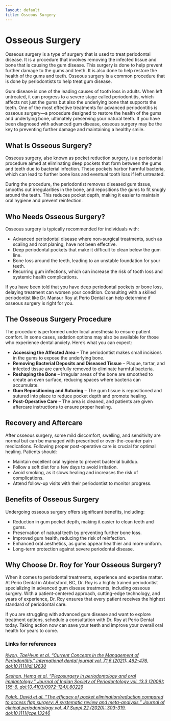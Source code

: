 ```yaml
---
layout: default
title: Osseous Surgery
---
```


<h1>Osseous Surgery</h1>

<p>Osseous surgery is a type of surgery that is used to treat periodontal disease. It is a procedure that involves removing the infected tissue and bone that is causing the gum disease. This surgery is done to help prevent further damage to the gums and teeth. It is also done to help restore the health of the gums and teeth. Osseous surgery is a common procedure that is done by periodontists to help treat gum disease.</p>

<p>Gum disease is one of the leading causes of tooth loss in adults. When left untreated, it can progress to a severe stage called periodontitis, which affects not just the gums but also the underlying bone that supports the teeth. One of the most effective treatments for advanced periodontitis is osseous surgery—a procedure designed to restore the health of the gums and underlying bone, ultimately preserving your natural teeth. If you have been diagnosed with advanced gum disease, osseous surgery may be the key to preventing further damage and maintaining a healthy smile.</p>

<h2>What Is Osseous Surgery?</h2>

<p>Osseous surgery, also known as pocket reduction surgery, is a periodontal procedure aimed at eliminating deep pockets that form between the gums and teeth due to bacterial infection. These pockets harbor harmful bacteria, which can lead to further bone loss and eventual tooth loss if left untreated.</p>

<p>During the procedure, the periodontist removes diseased gum tissue, smooths out irregularities in the bone, and repositions the gums to fit snugly around the teeth. This reduces pocket depth, making it easier to maintain oral hygiene and prevent reinfection.</p>

<h2>Who Needs Osseous Surgery?</h2>

<p>Osseous surgery is typically recommended for individuals with:</p>

<ul>
    <li>Advanced periodontal disease where non-surgical treatments, such as scaling and root planing, have not been effective.</li>
    <li>Deep periodontal pockets that make it difficult to clean below the gum line.</li>
    <li>Bone loss around the teeth, leading to an unstable foundation for your teeth.</li>
    <li>Recurring gum infections, which can increase the risk of tooth loss and systemic health complications.</li>
</ul>

<p>If you have been told that you have deep periodontal pockets or bone loss, delaying treatment can worsen your condition. Consulting with a skilled periodontist like Dr. Mansur Roy at Perio Dental can help determine if osseous surgery is right for you.</p>

<h2>The Osseous Surgery Procedure</h2>

<p>The procedure is performed under local anesthesia to ensure patient comfort. In some cases, sedation options may also be available for those who experience dental anxiety. Here’s what you can expect:</p>

<ul>
    <li><strong>Accessing the Affected Area</strong> – The periodontist makes small incisions in the gums to expose the underlying bone.</li>
    <li><strong>Removing Bacterial Deposits and Diseased Tissue</strong> – Plaque, tartar, and infected tissue are carefully removed to eliminate harmful bacteria.</li>
    <li><strong>Reshaping the Bone</strong> – Irregular areas of the bone are smoothed to create an even surface, reducing spaces where bacteria can accumulate.</li>
    <li><strong>Gum Repositioning and Suturing</strong> – The gum tissue is repositioned and sutured into place to reduce pocket depth and promote healing.</li>
    <li><strong>Post-Operative Care</strong> – The area is cleaned, and patients are given aftercare instructions to ensure proper healing.</li>
</ul>

<h2>Recovery and Aftercare</h2>

<p>After osseous surgery, some mild discomfort, swelling, and sensitivity are normal but can be managed with prescribed or over-the-counter pain medications. Following proper post-operative care is crucial for optimal healing. Patients should:</p>

<ul>
    <li>Maintain excellent oral hygiene to prevent bacterial buildup.</li>
    <li>Follow a soft diet for a few days to avoid irritation.</li>
    <li>Avoid smoking, as it slows healing and increases the risk of complications.</li>
    <li>Attend follow-up visits with their periodontist to monitor progress.</li>
</ul>

<h2>Benefits of Osseous Surgery</h2>

<p>Undergoing osseous surgery offers significant benefits, including:</p>

<ul>
    <li>Reduction in gum pocket depth, making it easier to clean teeth and gums.</li>
    <li>Preservation of natural teeth by preventing further bone loss.</li>
    <li>Improved gum health, reducing the risk of reinfection.</li>
    <li>Enhanced oral aesthetics, as gums appear healthier and more uniform.</li>
    <li>Long-term protection against severe periodontal disease.</li>
</ul>

<h2>Why Choose Dr. Roy for Your Osseous Surgery?</h2>

<p>When it comes to periodontal treatments, experience and expertise matter. At Perio Dental in Abbotsford, BC, Dr. Roy is a highly trained periodontist specializing in advanced gum disease treatments, including osseous surgery. With a patient-centered approach, cutting-edge technology, and years of experience, Dr. Roy ensures that every patient receives the highest standard of periodontal care.</p>

<p>If you are struggling with advanced gum disease and want to explore treatment options, schedule a consultation with Dr. Roy at Perio Dental today. Taking action now can save your teeth and improve your overall oral health for years to come.</p>

<h3>Links for references</h3>
<p><i><a href="https://pmc.ncbi.nlm.nih.gov/articles/PMC9275292" target="_blank" rel="noreferrer noopener">Kwon, TaeHyun et al. “Current Concepts in the Management of Periodontitis.” International dental journal vol. 71,6 (2021): 462-476. doi:10.1111/idj.12630</a></i></p>

<p><i><a href="https://pmc.ncbi.nlm.nih.gov/articles/PMC2848787/" target="_blank" rel="noreferrer noopener">Seshan, Hema et al. “Piezosurgery in periodontology and oral implantology.” Journal of Indian Society of Periodontology vol. 13,3 (2009): 155-6. doi:10.4103/0972-124X.60229</a></i></p>

<p><i><a href="https://pubmed.ncbi.nlm.nih.gov/31912516/" target="_blank" rel="noreferrer noopener">Polak, David et al. “The efficacy of pocket elimination/reduction compared to access flap surgery: A systematic review and meta-analysis.” Journal of clinical periodontology vol. 47 Suppl 22 (2020): 303-319. doi:10.1111/jcpe.13246</a></i></p>
